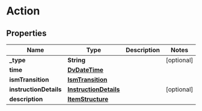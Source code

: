 # Action

## Properties
Name | Type | Description | Notes
------------ | ------------- | ------------- | -------------
**_type** | **String** |  |  [optional]
**time** | [**DvDateTime**](DvDateTime.md) |  | 
**ismTransition** | [**IsmTransition**](IsmTransition.md) |  | 
**instructionDetails** | [**InstructionDetails**](InstructionDetails.md) |  |  [optional]
**description** | [**ItemStructure**](ItemStructure.md) |  | 
